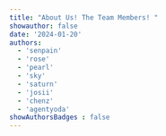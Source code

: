 ```yaml
---
title: "About Us! The Team Members! "
showauthor: false
date: '2024-01-20'
authors:
  - 'senpain'
  - 'rose'
  - 'pearl'
  - 'sky'
  - 'saturn'
  - 'josii'
  - 'chenz'
  - 'agentyoda'
showAuthorsBadges : false 
---
```


